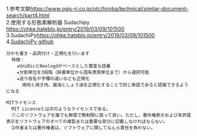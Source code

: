 1.参考文献<https://www.ogis-ri.co.jp/otc/hiroba/technical/similar-document-search/part4.html><br>
2.使用する形態素解析器 Sudachipy <https://ohke.hateblo.jp/entry/2019/03/09/101500><br>
3.SudachiPy<https://ohke.hateblo.jp/entry/2019/03/09/101500><br>
4.[SudachiPy github](https://github.com/WorksApplications/Sudachi)
~~~
分かち書き・品詞付け・正規化を行います
  特徴：
    ★UniDicとNeologdがベースとした豊富な語彙
    ★分割単位を3段階（辞書単位から固有表現単位まで）から選択可能
    ★送り仮名や字種の違いなども正規化
      焼肉と焼き肉、醤油としょう油を正規化することで同じ単語であると認識できるようになる 
~~~


~~~
MITライセンス
  MIT Licenseとは次のようなライセンスである。
  ➀このソフトウェアを誰でも無償で無制限に扱って良い。ただし、著作権表示および本許諾表示をソフトウェアのすべての複製または重要な部分に記載しなければならない。
  ➁作者または著作権者は、ソフトウェアに関してなんら責任を負わない。
~~~
